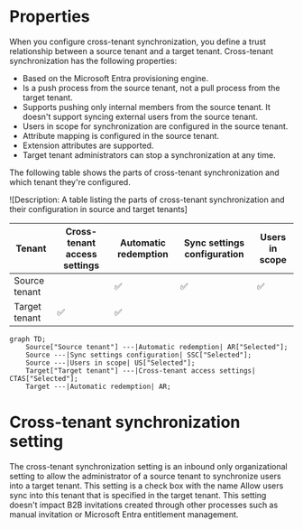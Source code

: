 # Properties

When you configure cross-tenant synchronization, you define a trust relationship between a source tenant and a target tenant. Cross-tenant synchronization has the following properties:

- Based on the Microsoft Entra provisioning engine.
- Is a push process from the source tenant, not a pull process from the target tenant.
- Supports pushing only internal members from the source tenant. It doesn't support syncing external users from the source tenant.
- Users in scope for synchronization are configured in the source tenant.
- Attribute mapping is configured in the source tenant.
- Extension attributes are supported.
- Target tenant administrators can stop a synchronization at any time.

The following table shows the parts of cross-tenant synchronization and which tenant they're configured.

![Description: A table listing the parts of cross-tenant synchronization and their configuration in source and target tenants]

| Tenant        | Cross-tenant access settings | Automatic redemption | Sync settings configuration | Users in scope |
|---------------|------------------------------|-----------------------|----------------------------|----------------|
| Source tenant |                              | ✅            | ✅                 | ✅     |
| Target tenant | ✅                   | ✅            |                            |                |

```mermaid
graph TD;
    Source["Source tenant"] ---|Automatic redemption| AR["Selected"];
    Source ---|Sync settings configuration| SSC["Selected"];
    Source ---|Users in scope| US["Selected"];
    Target["Target tenant"] ---|Cross-tenant access settings| CTAS["Selected"];
    Target ---|Automatic redemption| AR;
```

# Cross-tenant synchronization setting

The cross-tenant synchronization setting is an inbound only organizational setting to allow the administrator of a source tenant to synchronize users into a target tenant. This setting is a check box with the name Allow users sync into this tenant that is specified in the target tenant. This setting doesn't impact B2B invitations created through other processes such as manual invitation or Microsoft Entra entitlement management.